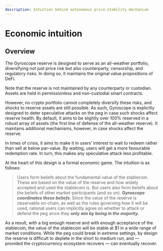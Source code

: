 ```yaml
---
description: Intuition behind autonomous price-stability mechanism
---
```


# Economic intuition

## Overview <a href="#e55d" id="e55d"></a>

The Gyroscope reserve is designed to serve as an all-weather portfolio, diversifying not just price risk but also counterparty, censorship, and regulatory risks. In doing so, it maintains the original value propositions of DeFi.

Note that the reserve is not maintained by any counterparty or custodian. Assets are held in permissionless and non-custodial smart contracts.

However, no crypto portfolio cannot completely diversify these risks, and shocks to reserve assets are still possible. As such, Gyroscope is explicitly designed to deter speculative attacks on the peg in case such shocks affect reserve health. By default, it aims to be slightly over 100% reserved in a robust array of assets (the first line of defense of the all-weather reserve). It maintains additional mechanisms, however, in case shocks affect the reserve.

In times of crisis, it aims to make it in users’ interest to wait to redeem rather than sell at below par-value. By waiting, users will get a more favourable redemption rate. In turn, this makes any speculative attack less profitable.

At the heart of this design is a formal economic game. The intuition is as follows:

> Users form beliefs about the fundamental value of the stablecoin. These are based on the value of the reserve and how widely accepted and used the stablecoin is. But users also form beliefs about the beliefs of other market-participants (and so on). **G**_**yroscope coordinates these beliefs**_. Since the value of the reserve is observable on-chain, as well as the rules governing how it will be used, rational users can implicitly agree on whether to attack or defend the peg since they _**only win by being in the majority.**_

As a result, with a big enough reserve and with enough acceptance of the stablecoin, the value of the stablecoin will be stable at $1 in a wide range of market conditions. While the peg could break in extreme settings, by design the reserve is difficult to deplete in the short to medium run, and — provided the cryptocurrency ecosystem recovers — can eventually recover.
